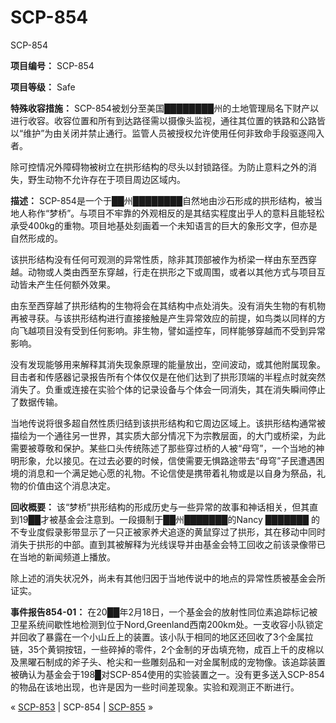 # SCP-854
                        




SCP-854



**项目编号：** SCP-854

**项目等级：** Safe

**特殊收容措施：** SCP-854被划分至美国████████州的土地管理局名下财产以进行收容。收容位置和所有到达路径需以摄像头监视，通往其位置的铁路和公路皆以“维护”为由关闭并禁止通行。监管人员被授权允许使用任何非致命手段驱逐闯入者。

除可控情况外障碍物被树立在拱形结构的尽头以封锁路径。为防止意料之外的消失，野生动物不允许存在于项目周边区域内。

**描述：** SCP-854是一个于██州████████自然地由沙石形成的拱形结构，被当地人称作“梦桥”。与项目不牢靠的外观相反的是其结实程度出乎人的意料且能轻松承受400kg的重物。项目地基处刻画着一个未知语言的巨大的象形文字，但亦是自然形成的。

该拱形结构没有任何可观测的异常性质，除非其顶部被作为桥梁一样由东至西穿越。动物或人类由西至东穿越，行走在拱形之下或周围，或者以其他方式与项目互动皆未产生任何额外效果。

由东至西穿越了拱形结构的生物将会在其结构中点处消失。没有消失生物的有机物再被寻获。与该拱形结构进行直接接触是产生异常效应的前提，如鸟类以同样的方向飞越项目没有受到任何影响。非生物，譬如遥控车，同样能够穿越而不受到异常影响。

没有发现能够用来解释其消失现象原理的能量放出，空间波动，或其他附属现象。目击者和传感器记录报告所有个体仅仅是在他们达到了拱形顶端的半程点时就突然消失了。负重或连接在实验个体的记录设备与个体会一同消失，其在消失瞬间停止了数据传输。

当地传说将很多超自然性质归结到该拱形结构和它周边区域上。该拱形结构通常被描绘为一个通往另一世界，其实质大部分情况下为宗教层面，的大门或桥梁，为此需要被尊敬和保护。某些口头传统陈述了那些穿过桥的人被“母穹”，一个当地的神明形象，允以接见。在过去必要的时候，信使需要无惧路途带去“母穹”子民遭遇困境的消息和一个满足她心愿的礼物。不论信使是携带着礼物或是以自身为祭品，礼物的价值由这个消息决定。

**回收概要：** 该“梦桥”拱形结构的形成历史与一些异常的故事和神话相关，但其直到19██才被基金会注意到。一段摄制于██州███████的Nancy ███████ 的不专业度假录影带显示了一只正被家养犬追逐的黄鼠穿过了拱形，其在移动中同时消失于拱形的中部。直到其被解释为光线误导并由基金会特工回收之前该录像带已在当地的新闻频道上播放。

除上述的消失状况外，尚未有其他归因于当地传说中的地点的异常性质被基金会所证实。

**事件报告854-01：** 在20██年2月18日，一个基金会的放射性同位素追踪标记被卫星系统间歇性地检测到位于Nord,Greenland西南200km处。一支收容小队锁定并回收了暴露在一个小山丘上的装置。该小队于相同的地区还回收了3个金属拉链，35个黄铜按钮，一些碎掉的零件，2个金制的牙齿填充物，成百上千的皮棉以及黑曜石制成的斧子头、枪尖和一些雕刻品和一对金属制成的宠物像。该追踪装置被确认为基金会于198█对SCP-854使用的实验装置之一。没有更多送入SCP-854的物品在该地出现，也许是因为一些时间差现象。实验和观测正不断进行。



« [SCP-853](/scp-853) | SCP-854 | [SCP-855](/scp-855) »





                    